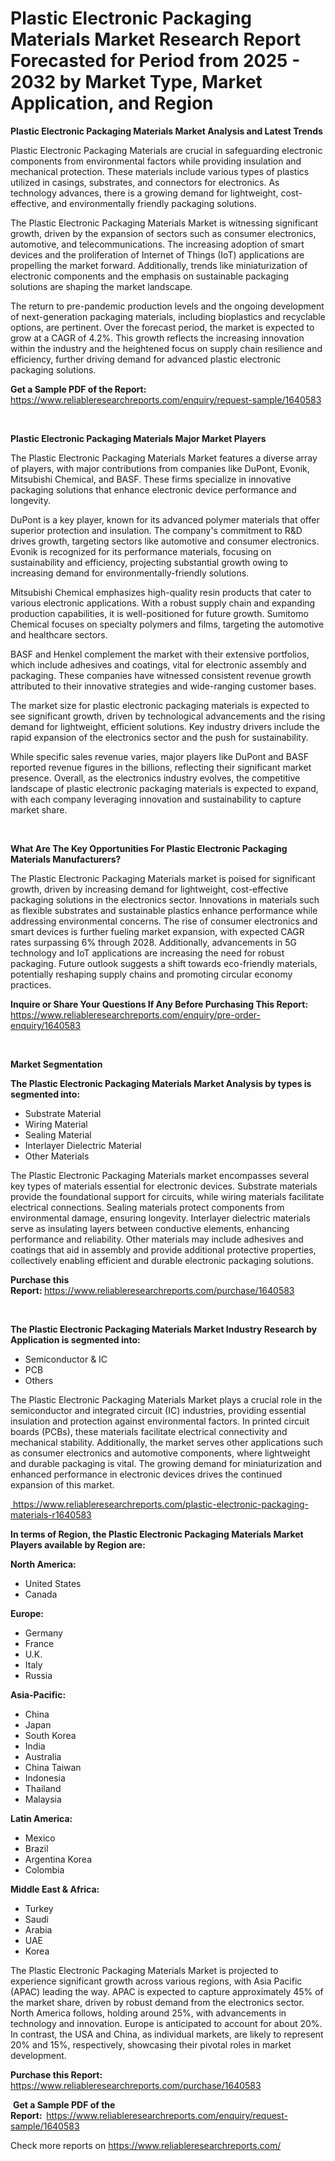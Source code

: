 <p><h1>Plastic Electronic Packaging Materials Market Research Report Forecasted for Period from 2025 -  2032 by Market Type, Market Application, and Region</h1></p><p><strong>Plastic Electronic Packaging Materials Market Analysis and Latest Trends</strong></p>
<p><p>Plastic Electronic Packaging Materials are crucial in safeguarding electronic components from environmental factors while providing insulation and mechanical protection. These materials include various types of plastics utilized in casings, substrates, and connectors for electronics. As technology advances, there is a growing demand for lightweight, cost-effective, and environmentally friendly packaging solutions.</p><p>The Plastic Electronic Packaging Materials Market is witnessing significant growth, driven by the expansion of sectors such as consumer electronics, automotive, and telecommunications. The increasing adoption of smart devices and the proliferation of Internet of Things (IoT) applications are propelling the market forward. Additionally, trends like miniaturization of electronic components and the emphasis on sustainable packaging solutions are shaping the market landscape.</p><p>The return to pre-pandemic production levels and the ongoing development of next-generation packaging materials, including bioplastics and recyclable options, are pertinent. Over the forecast period, the market is expected to grow at a CAGR of 4.2%. This growth reflects the increasing innovation within the industry and the heightened focus on supply chain resilience and efficiency, further driving demand for advanced plastic electronic packaging solutions.</p></p>
<p><strong>Get a Sample PDF of the Report:&nbsp;</strong> <a href="https://www.reliableresearchreports.com/enquiry/request-sample/1640583?utm_campaign=3090&utm_medium=2&utm_source=Github&utm_content=ia&utm_term=23032025&utm_id=plastic-electronic-packaging-materials">https://www.reliableresearchreports.com/enquiry/request-sample/1640583</a></p>
<p>&nbsp;</p>
<p><strong>Plastic Electronic Packaging Materials Major Market Players</strong></p>
<p><p>The Plastic Electronic Packaging Materials Market features a diverse array of players, with major contributions from companies like DuPont, Evonik, Mitsubishi Chemical, and BASF. These firms specialize in innovative packaging solutions that enhance electronic device performance and longevity.</p><p>DuPont is a key player, known for its advanced polymer materials that offer superior protection and insulation. The company's commitment to R&D drives growth, targeting sectors like automotive and consumer electronics. Evonik is recognized for its performance materials, focusing on sustainability and efficiency, projecting substantial growth owing to increasing demand for environmentally-friendly solutions.</p><p>Mitsubishi Chemical emphasizes high-quality resin products that cater to various electronic applications. With a robust supply chain and expanding production capabilities, it is well-positioned for future growth. Sumitomo Chemical focuses on specialty polymers and films, targeting the automotive and healthcare sectors.</p><p>BASF and Henkel complement the market with their extensive portfolios, which include adhesives and coatings, vital for electronic assembly and packaging. These companies have witnessed consistent revenue growth attributed to their innovative strategies and wide-ranging customer bases.</p><p>The market size for plastic electronic packaging materials is expected to see significant growth, driven by technological advancements and the rising demand for lightweight, efficient solutions. Key industry drivers include the rapid expansion of the electronics sector and the push for sustainability.</p><p>While specific sales revenue varies, major players like DuPont and BASF reported revenue figures in the billions, reflecting their significant market presence. Overall, as the electronics industry evolves, the competitive landscape of plastic electronic packaging materials is expected to expand, with each company leveraging innovation and sustainability to capture market share.</p></p>
<p>&nbsp;</p>
<p><strong>What Are The Key Opportunities For Plastic Electronic Packaging Materials Manufacturers?</strong></p>
<p><p>The Plastic Electronic Packaging Materials market is poised for significant growth, driven by increasing demand for lightweight, cost-effective packaging solutions in the electronics sector. Innovations in materials such as flexible substrates and sustainable plastics enhance performance while addressing environmental concerns. The rise of consumer electronics and smart devices is further fueling market expansion, with expected CAGR rates surpassing 6% through 2028. Additionally, advancements in 5G technology and IoT applications are increasing the need for robust packaging. Future outlook suggests a shift towards eco-friendly materials, potentially reshaping supply chains and promoting circular economy practices.</p></p>
<p><strong>Inquire or Share Your Questions If Any Before Purchasing This Report:</strong> <a href="https://www.reliableresearchreports.com/enquiry/pre-order-enquiry/1640583?utm_campaign=3090&utm_medium=2&utm_source=Github&utm_content=ia&utm_term=23032025&utm_id=plastic-electronic-packaging-materials">https://www.reliableresearchreports.com/enquiry/pre-order-enquiry/1640583</a></p>
<p>&nbsp;</p>
<p><strong>Market Segmentation</strong></p>
<p><strong>The Plastic Electronic Packaging Materials Market Analysis by types is segmented into:</strong></p>
<p><ul><li>Substrate Material</li><li>Wiring Material</li><li>Sealing Material</li><li>Interlayer Dielectric Material</li><li>Other Materials</li></ul></p>
<p><p>The Plastic Electronic Packaging Materials market encompasses several key types of materials essential for electronic devices. Substrate materials provide the foundational support for circuits, while wiring materials facilitate electrical connections. Sealing materials protect components from environmental damage, ensuring longevity. Interlayer dielectric materials serve as insulating layers between conductive elements, enhancing performance and reliability. Other materials may include adhesives and coatings that aid in assembly and provide additional protective properties, collectively enabling efficient and durable electronic packaging solutions.</p></p>
<p><strong>Purchase this Report:&nbsp;</strong><a href="https://www.reliableresearchreports.com/purchase/1640583?utm_campaign=3090&utm_medium=2&utm_source=Github&utm_content=ia&utm_term=23032025&utm_id=plastic-electronic-packaging-materials">https://www.reliableresearchreports.com/purchase/1640583</a></p>
<p>&nbsp;</p>
<p><strong>The Plastic Electronic Packaging Materials Market Industry Research by Application is segmented into:</strong></p>
<p><ul><li>Semiconductor & IC</li><li>PCB</li><li>Others</li></ul></p>
<p><p>The Plastic Electronic Packaging Materials Market plays a crucial role in the semiconductor and integrated circuit (IC) industries, providing essential insulation and protection against environmental factors. In printed circuit boards (PCBs), these materials facilitate electrical connectivity and mechanical stability. Additionally, the market serves other applications such as consumer electronics and automotive components, where lightweight and durable packaging is vital. The growing demand for miniaturization and enhanced performance in electronic devices drives the continued expansion of this market.</p></p>
<p><a href="https://www.reliableresearchreports.com/plastic-electronic-packaging-materials-r1640583?utm_campaign=3090&utm_medium=2&utm_source=Github&utm_content=ia&utm_term=23032025&utm_id=plastic-electronic-packaging-materials">&nbsp;https://www.reliableresearchreports.com/plastic-electronic-packaging-materials-r1640583</a></p>
<p><strong>In terms of Region, the Plastic Electronic Packaging Materials Market Players available by Region are:</strong></p>
<p>
    <p> <strong> North America: </strong>
        <ul>
            <li>United States</li>
            <li>Canada</li>
        </ul>
        </p> 
    <p> <strong> Europe: </strong>
        <ul>
            <li>Germany</li>
            <li>France</li>
            <li>U.K.</li>
            <li>Italy</li>
            <li>Russia</li>
        </ul>
        </p> 
    <p> <strong> Asia-Pacific: </strong>
        <ul>
            <li>China</li>
            <li>Japan</li>
            <li>South Korea</li>
            <li>India</li>
            <li>Australia</li>
            <li>China Taiwan</li>
            <li>Indonesia</li>
            <li>Thailand</li>
            <li>Malaysia</li>
        </ul>
        </p> 
    <p> <strong> Latin America: </strong>
        <ul>
            <li>Mexico</li>
            <li>Brazil</li>
            <li>Argentina Korea</li>
            <li>Colombia</li>
        </ul>
        </p> 
    <p> <strong> Middle East & Africa: </strong>
        <ul>
            <li>Turkey</li>
            <li>Saudi</li>
            <li>Arabia</li>
            <li>UAE</li>
            <li>Korea</li>
        </ul>
    </p>
    </p>
<p><p>The Plastic Electronic Packaging Materials Market is projected to experience significant growth across various regions, with Asia Pacific (APAC) leading the way. APAC is expected to capture approximately 45% of the market share, driven by robust demand from the electronics sector. North America follows, holding around 25%, with advancements in technology and innovation. Europe is anticipated to account for about 20%. In contrast, the USA and China, as individual markets, are likely to represent 20% and 15%, respectively, showcasing their pivotal roles in market development.</p></p>
<p><strong>Purchase this Report: </strong><a href="https://www.reliableresearchreports.com/purchase/1640583?utm_campaign=3090&utm_medium=2&utm_source=Github&utm_content=ia&utm_term=23032025&utm_id=plastic-electronic-packaging-materials">https://www.reliableresearchreports.com/purchase/1640583</a></p>
<p>&nbsp;<strong>Get a Sample PDF of the Report:&nbsp;&nbsp;</strong><a href="https://www.reliableresearchreports.com/enquiry/request-sample/1640583?utm_campaign=3090&utm_medium=2&utm_source=Github&utm_content=ia&utm_term=23032025&utm_id=plastic-electronic-packaging-materials">https://www.reliableresearchreports.com/enquiry/request-sample/1640583</a></p>
<p><strong></strong></p>
<p>Check more reports on <a href="https://www.reliableresearchreports.com/?utm_campaign=3090&utm_medium=2&utm_source=Github&utm_content=ia&utm_term=23032025&utm_id=plastic-electronic-packaging-materials">https://www.reliableresearchreports.com/</a></p>